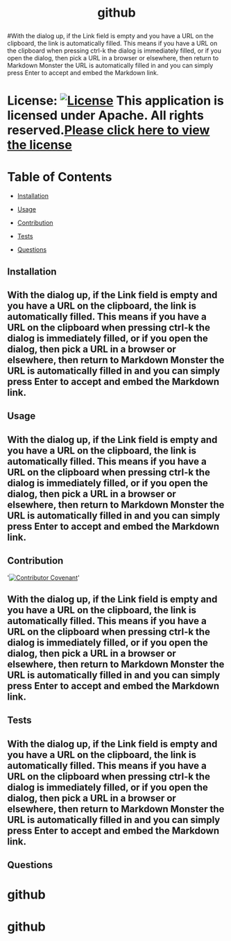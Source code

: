 # <p align="center"> github </p>
  #With the dialog up, if the Link field is empty and you have a URL on the clipboard, the link is automatically filled. This means if you have a URL on the clipboard when pressing ctrl-k the dialog is immediately filled, or if you open the dialog, then pick a URL in a browser or elsewhere, then return to Markdown Monster the URL is automatically filled in and you can simply press Enter to accept and embed the Markdown link.
  
  # License: [![License](https://img.shields.io/badge/License-Apache%202.0-blue.svg)](https://opensource.org/licenses/Apache-2.0) This application is licensed under Apache. All rights reserved.[Please click here to view the license](https://www.apache.org/licenses/LICENSE-2.0.txt)
  

  # Table of Contents

  * [Installation](#installation)

  * [Usage](#usage)

  * [Contribution](#contribution)

  * [Tests](#tests)

  * [Questions](#questions)

  

  ## Installation
  ## <a name="installation">With the dialog up, if the Link field is empty and you have a URL on the clipboard, the link is automatically filled. This means if you have a URL on the clipboard when pressing ctrl-k the dialog is immediately filled, or if you open the dialog, then pick a URL in a browser or elsewhere, then return to Markdown Monster the URL is automatically filled in and you can simply press Enter to accept and embed the Markdown link.</a>

  ## Usage
  ## <a name="usage">With the dialog up, if the Link field is empty and you have a URL on the clipboard, the link is automatically filled. This means if you have a URL on the clipboard when pressing ctrl-k the dialog is immediately filled, or if you open the dialog, then pick a URL in a browser or elsewhere, then return to Markdown Monster the URL is automatically filled in and you can simply press Enter to accept and embed the Markdown link.</a>

  ## Contribution
  '[![Contributor Covenant](https://img.shields.io/badge/Contributor%20Covenant-2.0-4baaaa.svg)](code_of_conduct.md)'
  ## <a name="contribution">With the dialog up, if the Link field is empty and you have a URL on the clipboard, the link is automatically filled. This means if you have a URL on the clipboard when pressing ctrl-k the dialog is immediately filled, or if you open the dialog, then pick a URL in a browser or elsewhere, then return to Markdown Monster the URL is automatically filled in and you can simply press Enter to accept and embed the Markdown link.</a>
  

  ## Tests
  ## <a name="tests">With the dialog up, if the Link field is empty and you have a URL on the clipboard, the link is automatically filled. This means if you have a URL on the clipboard when pressing ctrl-k the dialog is immediately filled, or if you open the dialog, then pick a URL in a browser or elsewhere, then return to Markdown Monster the URL is automatically filled in and you can simply press Enter to accept and embed the Markdown link.</a>

  ## Questions
  # <a name = "email">github</a>
  # <a name = "questions">github</a>
 

  

